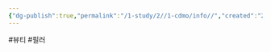 ```yaml
---
{"dg-publish":true,"permalink":"/1-study/2//1-cdmo/info//","created":"2024-11-20T21:02:29.719+09:00","updated":"2025-06-26T17:18:12.167+09:00"}
---
```


#뷰티 #필러 